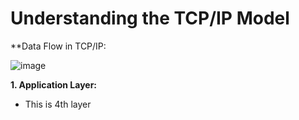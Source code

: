 # Understanding the TCP/IP Model

**Data Flow in TCP/IP:

![image](https://user-images.githubusercontent.com/63872951/118538356-b28e8380-b76b-11eb-8716-7e5463333f3b.png)

**1. Application Layer:**

- This is 4th layer
